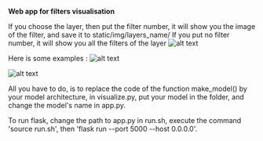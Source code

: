 **Web app for filters visualisation**

If you choose the layer, then put the filter number, it will show you the image of the filter, and save it to static/img/layers_name/
If you put no filter number, it will show you all the filters of the layer
![alt text](https://github.com/appchoose/layer-visualisation/blob/master/image/img3.png)

Here is some examples : 
![alt text](https://github.com/appchoose/layer-visualisation/blob/master/image/img1.png)

![alt text](https://github.com/appchoose/layer-visualisation/blob/master/image/img2.png)

All you have to do, is to replace the code of the function make_model() by your model architecture, in visualize.py,
put your model in the folder, and change the model's name in app.py.

To run flask, change the path to app.py in run.sh, execute the command 'source run.sh',
then 'flask run --port 5000 --host 0.0.0.0'.

